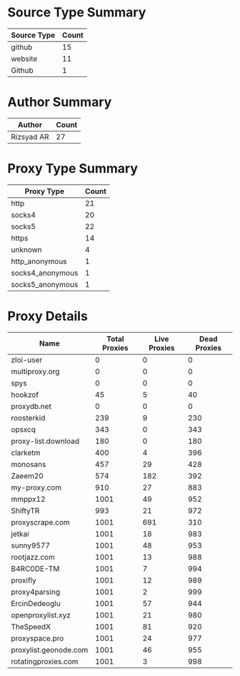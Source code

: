 # Source Type Summary

| Source Type | Count |
|-------------|-------|
| github | 15 |
| website | 11 |
| Github | 1 |


# Author Summary

| Author | Count |
|--------|-------|
| Rizsyad AR | 27 |


# Proxy Type Summary

| Proxy Type | Count |
|------------|-------|
| http | 21 |
| socks4 | 20 |
| socks5 | 22 |
| https | 14 |
| unknown | 4 |
| http_anonymous | 1 |
| socks4_anonymous | 1 |
| socks5_anonymous | 1 |


# Proxy Details

| Name | Total Proxies | Live Proxies | Dead Proxies |
|------|---------------|--------------|---------------|
| zloi-user | 0 | 0 | 0 |
| multiproxy.org | 0 | 0 | 0 |
| spys | 0 | 0 | 0 |
| hookzof | 45 | 5 | 40 |
| proxydb.net | 0 | 0 | 0 |
| roosterkid | 239 | 9 | 230 |
| opsxcq | 343 | 0 | 343 |
| proxy-list.download | 180 | 0 | 180 |
| clarketm | 400 | 4 | 396 |
| monosans | 457 | 29 | 428 |
| Zaeem20 | 574 | 182 | 392 |
| my-proxy.com | 910 | 27 | 883 |
| mmppx12 | 1001 | 49 | 952 |
| ShiftyTR | 993 | 21 | 972 |
| proxyscrape.com | 1001 | 691 | 310 |
| jetkai | 1001 | 18 | 983 |
| sunny9577 | 1001 | 48 | 953 |
| rootjazz.com | 1001 | 13 | 988 |
| B4RC0DE-TM | 1001 | 7 | 994 |
| proxifly | 1001 | 12 | 989 |
| proxy4parsing | 1001 | 2 | 999 |
| ErcinDedeoglu | 1001 | 57 | 944 |
| openproxylist.xyz | 1001 | 21 | 980 |
| TheSpeedX | 1001 | 81 | 920 |
| proxyspace.pro | 1001 | 24 | 977 |
| proxylist.geonode.com | 1001 | 46 | 955 |
| rotatingproxies.com | 1001 | 3 | 998 |
